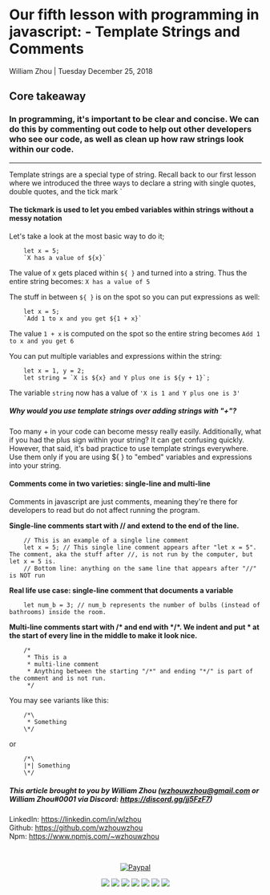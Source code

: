 # Our fifth lesson with programming in javascript: - Template Strings and Comments
William Zhou | Tuesday December 25, 2018
## Core takeaway
### In programming, it's important to be clear and concise. We can do this by commenting out code to help out other developers who see our code, as well as clean up how raw strings look within our code.

<hr>

Template strings are a special type of string. Recall back to our first lesson where we introduced the three ways to declare a string with single quotes, double quotes, and the tick mark \`

#### The tickmark is used to let you embed variables within strings without a messy notation
Let's take a look at the most basic way to do it;

        let x = 5;
        `X has a value of ${x}`

The value of x gets placed within `${ }` and turned into a string. Thus the entire string becomes: `X has a value of 5`

The stuff in between `${ }` is on the spot so you can put expressions as well:

        let x = 5;
        `Add 1 to x and you get ${1 + x}`

The value `1 + x` is computed on the spot so the entire string becomes `Add 1 to x and you get 6`

You can put multiple variables and expressions within the string:

        let x = 1, y = 2;
        let string = `X is ${x} and Y plus one is ${y + 1}`;

The variable `string` now has a value of `'X is 1 and Y plus one is 3'`

##### Why would you use template strings over adding strings with "+"?
Too many + in your code can become messy really easily. Additionally, what if you had the plus sign within your string? It can get confusing quickly. However, that said, it's bad practice to use template strings everywhere. Use them only if you are using ${ } to "embed" variables and expressions into your string.

#### Comments come in two varieties: single-line and multi-line
Comments in javascript are just comments, meaning they're there for developers to read but do not affect running the program.

**Single-line comments start with // and extend to the end of the line.**

        // This is an example of a single line comment
        let x = 5; // This single line comment appears after "let x = 5". The comment, aka the stuff after //, is not run by the computer, but let x = 5 is.
        // Bottom line: anything on the same line that appears after "//" is NOT run

**Real life use case: single-line comment that documents a variable**

        let num_b = 3; // num_b represents the number of bulbs (instead of bathrooms) inside the room.

**Multi-line comments start with /\* and end with \*/*. We indent and put \* at the start of every line in the middle to make it look nice.**

        /*
         * This is a
         * multi-line comment
         * Anything between the starting "/*" and ending "*/" is part of the comment and is not run.
         */

You may see variants like this:

        /*\
         * Something
        \*/

or

        /*\
        |*| Something
        \*/

##### This article brought to you by William Zhou (wzhouwzhou@gmail.com or William Zhou#0001 via Discord: <a href="https://discord.gg/jj5FzF7">https://discord.gg/jj5FzF7</a>)

LinkedIn: <a href="https://linkedin.com/in/wlzhou"><https://linkedin.com/in/wlzhou></a><br>
Github: <a href="https://github.com/wzhouwzhou"><https://github.com/wzhouwzhou></a><br>
Npm: <a href="https://www.npmjs.com/~wzhouwzhou"><https://www.npmjs.com/~wzhouwzhou></a><br>

<div align="center">
    <br />
    <p><a href="https://paypal.me/wzhouwzhou"><img src="https://img.shields.io/badge/donate-paypal-009cde.svg?style=for-the-badge&logo=PayPal" alt="Paypal" /></a></p>
    <p>
    <a href="https://nodei.co/npm/ytsearcher/"><img src="https://nodei.co/npm/ytsearcher.png?stars=true&downloads=true"></a>
    <a href="https://nodei.co/npm/ytsearcher-cli/"><img src="https://nodei.co/npm/ytsearcher-cli.png?stars=true&downloads=true"></a>
    <a href="https://nodei.co/npm/discordblacklist/"><img src="https://nodei.co/npm/discordblacklist.png?stars=true&downloads=true"></a>
    <a href="https://nodei.co/npm/easypathutil/"><img src="https://nodei.co/npm/easypathutil.png?stars=true&downloads=true"></a>
    <a href="https://nodei.co/npm/easyurban/"><img src="https://nodei.co/npm/easyurban.png?stars=true&downloads=true"></a>
    <a href="https://nodei.co/npm/sbify/"><img src="https://nodei.co/npm/sbify.png?stars=true&downloads=true"></a>
    <a href="https://nodei.co/npm/suyamiko-api/"><img src="https://nodei.co/npm/suyamiko-api.png?stars=true&downloads=true"></a>
    </p>
</div>
